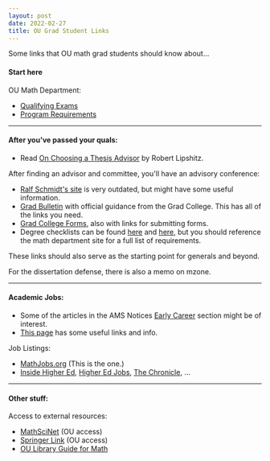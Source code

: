 ```yaml
---
layout: post
date: 2022-02-27
title: OU Grad Student Links
---
```


Some links that OU math grad students should know about... 

#### Start here

OU Math Department:
* [Qualifying Exams](https://math.ou.edu/graduate/quals)
* [Program Requirements](https://math.ou.edu/graduate/grad_rules)

---

#### After you've passed your quals:
* Read [On Choosing a Thesis Advisor](https://www.ams.org/journals/notices/201902/rnoti-p191.pdf) by Robert Lipshitz.

After finding an advisor and committee, you'll have an advisory conference:
* [Ralf Schmidt's site](http://www2.math.ou.edu/~rschmidt/grad/procedures.html#advisory_conference) is very outdated, but might have some useful information.
* [Grad Bulletin](https://www.ou.edu/gradcollege/forms/bulletin/doctoral-info#8.3) with official guidance from the Grad College. This has all of the links you need.
* [Grad College Forms](https://www.ou.edu/gradcollege/forms), also with links for submitting forms.
* Degree checklists can be found [here](https://www.ou.edu/gradcollege/forms/doctoral-degree-requirements) and [here](https://ou-public.courseleaf.com/arts-sciences/mathematics/mathematics-doctor-philosophy/), but you should reference the math department site for a full list of requirements.

These links should also serve as the starting point for generals and beyond.

For the dissertation defense, there is also a memo on mzone.

---

#### Academic Jobs:
* Some of the articles in the AMS Notices [Early Career](https://www.ams.org/cgi-bin/notices/amsnotices.pl?article_id=career&article_type=gallery&gallery_type=career) section might be of interest.
* [This page](https://math.duke.edu/graduate/applying-for-jobs) has some useful links and info.

Job Listings:
* [MathJobs.org](https://www.mathjobs.org/jobs) (This is the one.)
* [Inside Higher Ed](https://careers.insidehighered.com/), [Higher Ed Jobs](https://www.higheredjobs.com/faculty/), [The Chronicle](https://jobs.chronicle.com/), ...

---

#### Other stuff:

Access to external resources:
* [MathSciNet](https://mathscinet-ams-org.ezproxy.lib.ou.edu/mathscinet/index.html) (OU access)
* [Springer Link](https://link-springer-com.ezproxy.lib.ou.edu/) (OU access)
* [OU Library Guide for Math](https://guides.ou.edu/math)

